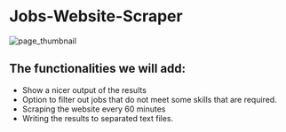 # Jobs-Website-Scraper
![page_thumbnail](https://user-images.githubusercontent.com/90936639/154578340-d207f7f9-4248-4e1e-9ed0-ce00b1fc2596.png)
## The functionalities we will add:
 - Show a nicer output of the results
 - Option to filter out jobs that do not meet some skills that are required.
 - Scraping the website every 60 minutes
 - Writing the results to separated text files.
